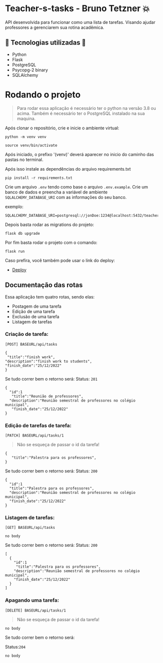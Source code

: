 # Teacher-s-tasks - Bruno Tetzner :boom:

API desenvolvida para funcionar como uma lista de tarefas. Visando ajudar professores a gerenciarem sua rotina acadêmica.

## :hammer: Tecnologias utilizadas :wrench:

- Python
- Flask
- PostgreSQL
- Psycopg-2 binary
- SQLAlchemy



# Rodando o projeto

> Para rodar essa aplicação é necessário ter o python na versão 3.8 ou acima. Também é necessário ter o PostgreSQL instalado na sua maquina.

Após clonar o repositório, crie e inicie o ambiente virtual:
```
python -m venv venv
```

```
source venv/bin/activate
```

Após iniciado, o prefixo '(venv)' deverá aparecer no inicio do caminho das pastas no terminal.

Após isso instale as dependências do arquivo requirements.txt
```
pip install -r requirements.txt
```
Crie um arquivo `.env` tendo como base o arquivo `.env.example`. Crie um banco de dados e preencha a variável de ambiente `SQLALCHEMY_DATABASE_URI` com as informações do seu banco.

exemplo:
```
SQLALCHEMY_DATABASE_URI=postgresql://jonDoe:1234@localhost:5432/teacher_db
```
Depois basta rodar as migrations do projeto:
```
flask db upgrade
```

Por fim basta rodar o projeto com o comando:

```
flask run
```

Caso prefira, você também pode usar o link do deploy:

- [Deploy](https://teacher-s-tasks.herokuapp.com)


## Documentação das rotas

Essa aplicação tem quatro rotas, sendo elas:
- Postagem de uma tarefa
- Edição de uma tarefa
- Exclusão de uma tarefa
- Listagem de tarefas

### Criação de tarefa:
`[POST] BASEURL/api/tasks`

```
{
 "title":"finish work",
"description":"finish work to students",
"finish_date":"25/12/2022"
}
```

Se tudo correr bem o retorno será:
Status: `201`
```
{
  "id":1
   "title":"Reunião de professores",
  "description":"Reunião semestral de professores no colégio municipal",
   "finish_date":"25/12/2022"
}
```

### Edição de tarefas de tarefa:
`[PATCH] BASEURL/api/tasks/1`

> Não se esqueça de passar o id da tarefa!

```
{
   "title":"Palestra para os professores",
}
```

Se tudo correr bem o retorno será:
Status: `200`
```
{
  "id":1
  "title":"Palestra para os professores",
  "description":"Reunião semestral de professores no colégio municipal",
  "finish_date":"25/12/2022"
}
```

### Listagem de tarefas:
`[GET] BASEURL/api/tasks`

```
no body
```


Se tudo correr bem o retorno será:
Status: `200`
```
[
  {
    "id":1
     "title":"Palestra para os professores",
    "description":"Reunião semestral de professores no colégio municipal",
    "finish_date":"25/12/2022"
  }
]
```

### Apagando uma tarefa:
`[DELETE] BASEURL/api/tasks/1`

> Não se esqueça de passar o id da tarefa!

```
no body
```


Se tudo correr bem o retorno será:

Status:`204`
```
no body
```
